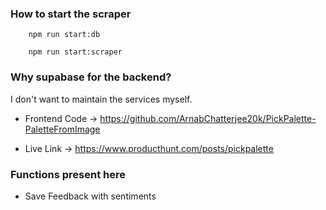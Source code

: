 ### How to start the scraper
```
    npm run start:db
```
```
    npm run start:scraper
```
### Why supabase for the backend?
I don't want to maintain the services myself.

- Frontend Code -> https://github.com/ArnabChatterjee20k/PickPalette-PaletteFromImage

- Live Link -> https://www.producthunt.com/posts/pickpalette

### Functions present here
- Save Feedback with sentiments